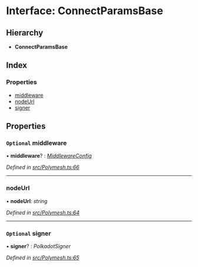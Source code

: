 # Interface: ConnectParamsBase

## Hierarchy

* **ConnectParamsBase**

## Index

### Properties

* [middleware](connectparamsbase.md#optional-middleware)
* [nodeUrl](connectparamsbase.md#nodeurl)
* [signer](connectparamsbase.md#optional-signer)

## Properties

### `Optional` middleware

• **middleware**? : *[MiddlewareConfig](middlewareconfig.md)*

*Defined in [src/Polymesh.ts:66](https://github.com/PolymathNetwork/polymesh-sdk/blob/273f2cb/src/Polymesh.ts#L66)*

___

###  nodeUrl

• **nodeUrl**: *string*

*Defined in [src/Polymesh.ts:64](https://github.com/PolymathNetwork/polymesh-sdk/blob/273f2cb/src/Polymesh.ts#L64)*

___

### `Optional` signer

• **signer**? : *PolkadotSigner*

*Defined in [src/Polymesh.ts:65](https://github.com/PolymathNetwork/polymesh-sdk/blob/273f2cb/src/Polymesh.ts#L65)*
